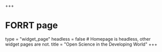+++
# FORRT page
type = "widget_page"
headless = false  # Homepage is headless, other widget pages are not.
title = "Open Science in the Developing World"
+++
